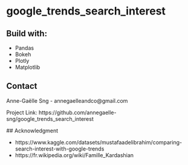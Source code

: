 # google_trends_search_interest


## Build with: 
<ul>
    <li> Pandas 
    <li> Bokeh
    <li> Plotly 
    <li> Matplotlib
</ul> 


## Contact
<p> Anne-Gaëlle Sng - annegaelleandco@gmail.com </p>
<p> Project Link: https://github.com/annegaelle-sng/google_trends_search_interest </p>
## Acknowledgment 
<ul>
    <li> https://www.kaggle.com/datasets/mustafaadelibrahim/comparing-search-interest-with-google-trends
    <li> https://fr.wikipedia.org/wiki/Famille_Kardashian
</ul>
